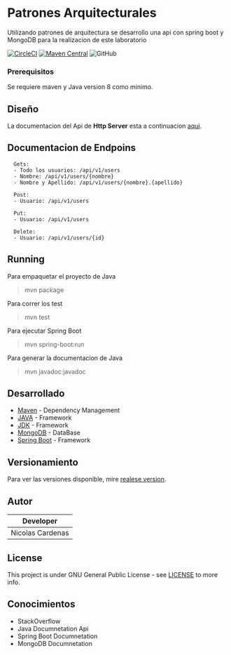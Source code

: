 # Patrones Arquitecturales

Utilizando patrones de arquitectura se desarrollo una api con spring boot y MongoDB para la realizacion de este laboratorio

[![CircleCI](https://circleci.com/gh/Arep-Nico/Patrones-Arquitecturales/tree/master.svg?style=svg)](https://circleci.com/gh/Arep-Nico/Patrones-Arquitecturales/tree/master)
[![Maven Central](https://img.shields.io/maven-central/v/org.springframework.boot/spring-boot-maven-plugin)](https://mvnrepository.com/artifact/org.springframework.boot/spring-boot-maven-plugin)
![GitHub](https://img.shields.io/github/license/Arep-Nico/Patrones-Arquitecturales)

### Prerequisitos

Se requiere maven y Java version 8 como minimo.

## Diseño

La documentacion del Api de **Http Server** esta a continuacion [aqui](documents/Laboratorio_5_Arep.pdf).

## Documentacion de Endpoins
```
  Gets:
  - Todo los usuarios: /api/v1/users
  - Nombre: /api/v1/users/{nombre}
  - Nombre y Apellido: /api/v1/users/{nombre}.{apellido}

  Post:
  - Usuario: /api/v1/users

  Put:
  - Usuario: /api/v1/users

  Delete: 
  - Usuario: /api/v1/users/{id}
```

## Running
 Para empaquetar el proyecto de Java 
 > mvn package
 
 Para correr los test
 > mvn test 
 
 Para ejecutar Spring Boot
 > mvn spring-boot:run
 
 Para generar la documentacion de Java
 > mvn javadoc:javadoc


## Desarrollado

* [Maven](https://maven.apache.org/) - Dependency Management
* [JAVA](https://www.java.com/es/download) - Framework
* [JDK](https://www.oracle.com/technetwork/java/javase/downloads/jdk8-downloads-2133151.html) - Framework
* [MongoDB](https://spring.io/guides/gs/accessing-data-mongodb/) - DataBase
* [Spring Boot](https://spring.io/quickstart) - Framework

## Versionamiento

Para ver las versiones disponible, mire [realese version](https://github.com/Arep-Nico/ConcurrentFramework/releases).

## Autor

| Developer |
| :--: |
| Nicolas Cardenas |

## License

This project is under GNU General Public License - see [LICENSE](LICENSE) to more info.

## Conocimientos

* StackOverflow
* Java Documnetation Api
* Spring Boot Documnetation
* MongoDB Documnetation
